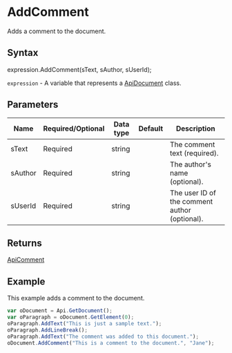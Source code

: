 # AddComment

Adds a comment to the document.

## Syntax

expression.AddComment(sText, sAuthor, sUserId);

`expression` - A variable that represents a [ApiDocument](../ApiDocument.md) class.

## Parameters

| **Name** | **Required/Optional** | **Data type** | **Default** | **Description** |
| ------------- | ------------- | ------------- | ------------- | ------------- |
| sText | Required | string |  | The comment text (required). |
| sAuthor | Required | string |  | The author's name (optional). |
| sUserId | Required | string |  | The user ID of the comment author (optional). |

## Returns

[ApiComment](../../ApiComment/ApiComment.md)

## Example

This example adds a comment to the document.

```javascript
var oDocument = Api.GetDocument(); 
var oParagraph = oDocument.GetElement(0); 
oParagraph.AddText("This is just a sample text.");
oParagraph.AddLineBreak();
oParagraph.AddText("The comment was added to this document.");
oDocument.AddComment("This is a comment to the document.", "Jane");
```
